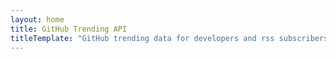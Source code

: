 ```yaml
---
layout: home
title: GitHub Trending API
titleTemplate: "GitHub trending data for developers and rss subscribers"
---
```



<CustomHome />
